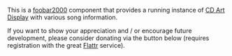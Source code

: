 This is a [foobar2000](http://www.foobar2000.org/) component that provides a running instance of [CD Art Display](http://cdartdisplay.byethost8.com/) with various song information.

If you want to show your appreciation and / or encourage future development, please consider donating via the button below (requires registration with the great [Flattr](https://flattr.com/) service).
